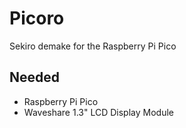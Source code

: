 # Picoro
Sekiro demake for the Raspberry Pi Pico

## Needed
- Raspberry Pi Pico
- Waveshare 1.3" LCD Display Module
